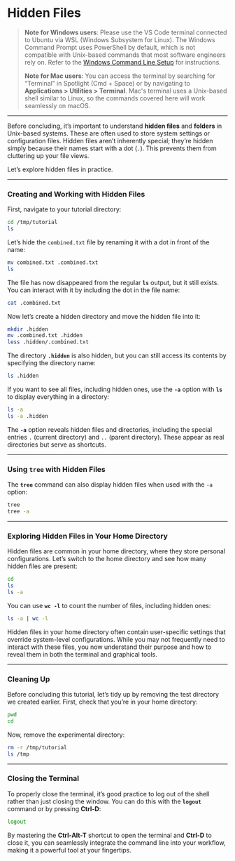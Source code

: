 # **Hidden Files**

> **Note for Windows users**: Please use the VS Code terminal connected to Ubuntu via WSL (Windows Subsystem for Linux). The Windows Command Prompt uses PowerShell by default, which is not compatible with Unix-based commands that most software engineers rely on. Refer to the [Windows Command Line Setup](../logistics/required-software.md#install-and-setup-windows-subsystem-for-linux-wsl) for instructions.
>
> **Note for Mac users**: You can access the terminal by searching for “Terminal” in Spotlight (Cmd + Space) or by navigating to **Applications > Utilities > Terminal**. Mac's terminal uses a Unix-based shell similar to Linux, so the commands covered here will work seamlessly on macOS.

---

Before concluding, it’s important to understand **hidden files** and **folders** in Unix-based systems. These are often used to store system settings or configuration files. Hidden files aren’t inherently special; they’re hidden simply because their names start with a dot (`.`). This prevents them from cluttering up your file views.

Let’s explore hidden files in practice.

---

### **Creating and Working with Hidden Files**

First, navigate to your tutorial directory:

```bash
cd /tmp/tutorial
ls
```

Let’s hide the `combined.txt` file by renaming it with a dot in front of the name:

```bash
mv combined.txt .combined.txt
ls
```

The file has now disappeared from the regular **`ls`** output, but it still exists. You can interact with it by including the dot in the file name:

```bash
cat .combined.txt
```

Now let’s create a hidden directory and move the hidden file into it:

```bash
mkdir .hidden
mv .combined.txt .hidden
less .hidden/.combined.txt
```

The directory **`.hidden`** is also hidden, but you can still access its contents by specifying the directory name:

```bash
ls .hidden
```

If you want to see all files, including hidden ones, use the **`-a`** option with **`ls`** to display everything in a directory:

```bash
ls -a
ls -a .hidden
```

The **`-a`** option reveals hidden files and directories, including the special entries `.` (current directory) and `..` (parent directory). These appear as real directories but serve as shortcuts.

---

### **Using `tree` with Hidden Files**

The **`tree`** command can also display hidden files when used with the `-a` option:

```bash
tree
tree -a
```

---

### **Exploring Hidden Files in Your Home Directory**

Hidden files are common in your home directory, where they store personal configurations. Let’s switch to the home directory and see how many hidden files are present:

```bash
cd
ls
ls -a
```

You can use **`wc -l`** to count the number of files, including hidden ones:

```bash
ls -a | wc -l
```

Hidden files in your home directory often contain user-specific settings that override system-level configurations. While you may not frequently need to interact with these files, you now understand their purpose and how to reveal them in both the terminal and graphical tools.

---

### **Cleaning Up**

Before concluding this tutorial, let’s tidy up by removing the test directory we created earlier. First, check that you’re in your home directory:

```bash
pwd
cd
```

Now, remove the experimental directory:

```bash
rm -r /tmp/tutorial
ls /tmp
```

---

### **Closing the Terminal**

To properly close the terminal, it’s good practice to log out of the shell rather than just closing the window. You can do this with the **`logout`** command or by pressing **Ctrl-D**:

```bash
logout
```

By mastering the **Ctrl-Alt-T** shortcut to open the terminal and **Ctrl-D** to close it, you can seamlessly integrate the command line into your workflow, making it a powerful tool at your fingertips.
